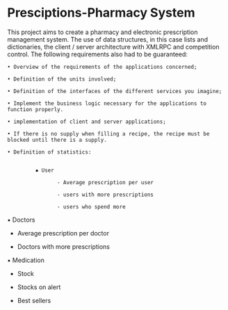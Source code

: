 # Presciptions-Pharmacy System

This project aims to create a pharmacy and electronic prescription management system. The use of data structures, in this case lists and dictionaries, the client / server architecture with XMLRPC and competition control. The following requirements also had to be guaranteed:

	• Overview of the requirements of the applications concerned;

	• Definition of the units involved;

	• Definition of the interfaces of the different services you imagine;

	• Implement the business logic necessary for the applications to function properly.

	• implementation of client and server applications;

	• If there is no supply when filling a recipe, the recipe must be blocked until there is a supply.

	• Definition of statistics:


 			 ▪ User

					- Average prescription per user

					- users with more prescriptions

					- users who spend more


  ▪ Doctors

  - Average prescription per doctor

  - Doctors with more prescriptions


  ▪ Medication

  - Stock

  - Stocks on alert

  - Best sellers
